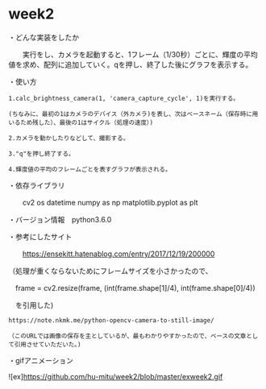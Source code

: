 # week2

・どんな実装をしたか

　　実行をし、カメラを起動すると、1フレーム（1/30秒）ごとに、輝度の平均値を求め、配列に追加していく。qを押し、終了した後にグラフを表示する。


・使い方

    1.calc_brightness_camera(1, 'camera_capture_cycle', 1)を実行する。
    
    (ちなみに、最初の1はカメラのデバイス（外カメラ)を表し、次はベースネーム（保存時に用いるため残した）、最後の1はサイクル（処理の速度）)
    
    2.カメラを動かしたりなどして、撮影する。
    
    3."q"を押し終了する。
    
    4.輝度値の平均のフレームごとを表すグラフが表示される。


・依存ライブラリ

　　cv2
    os
    datetime
    numpy as np
    matplotlib.pyplot as plt
    
    
・バージョン情報　python3.6.0


・参考にしたサイト

　　https://ensekitt.hatenablog.com/entry/2017/12/19/200000
 
  （処理が重くならないためにフレームサイズを小さかったので、
  
  　frame = cv2.resize(frame, (int(frame.shape[1]/4), int(frame.shape[0]/4))
   
   　を引用した)
    
    https://note.nkmk.me/python-opencv-camera-to-still-image/
    
    （このURLでは画像の保存を主としているが、最もわかりやすかったので、ベースの文章として引用させていただいた。)


・gifアニメーション

  ![ex]https://github.com/hu-mitu/week2/blob/master/exweek2.gif
